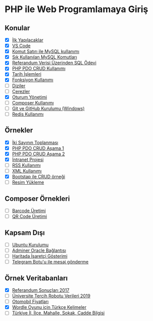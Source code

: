# PHP ile Web Programlamaya Giriş

## Konular

- [x] [İlk Yapılacaklar](./konular/konu.ilk.yapilacaklar.md)
- [x] [VS Code](./konular/konu.vscode.extensions.settings.md)
- [x] [Komut Satırı ile MySQL kullanımı](./konular/konu.mysql.cli.md)
- [x] [Sık Kullanılan MySQL Komutları](./konular/konu.mysql.ozet.md)
- [x] [Referandum Verisi Üzerinden SQL Ödevi](./konular/konu.sql.odev.md)
- [x] [PHP PDO CRUD Kullanımı](./konular/konu.pdo.md)
- [x] [Tarih İşlemleri](./konular/konu.date.md)
- [x] [Fonksiyon Kullanımı](./konular/konu.function.md)
- [ ] [Diziler](./konular/konu.arrays.md)
- [ ] [Çerezler](./konular/konu.cookie.md)
- [x] [Oturum Yönetimi](./konular/konu.session.md)
- [ ] [Composer Kullanımı](./konular/konu.composer.md)
- [ ] [Git ve GitHub Kurulumu (Windows)](./konular/konu.git.github.windows.md)
- [ ] [Redis Kullanımı](./konular/konu.redis.md)

## Örnekler

- [x] [İki Sayının Toplanması](./ornekler/toplama/)
- [x] [PHP PDO CRUD Aşama 1](./ornekler/PDO_1/)
- [x] [PHP PDO CRUD Aşama 2](./ornekler/PDO_2/)
- [x] [İntranet Projesi](./ornekler/intranet_projesi)
- [ ] [RSS Kullanımı](./ornekler/rss/)
- [ ] [XML Kullanımı](./ornekler/xml/)
- [x] [Bootstap ile CRUD örneği](./ornekler/bootstrap-php-mysql-crud/)
- [ ] [Resim Yükleme](./ornekler/resim_yukleme/)

## Composer Örnekleri

- [ ] [Barcode Üretimi](./ornekler/barcode/)
- [ ] [QR Code Üretimi](./ornekler/qrcode/)

## Kapsam Dışı

- [ ] [Ubuntu Kurulumu](./konular/konu.ubuntu.kurulumu.md)
- [ ] [Adminer Oracle Bağlantısı](./konular/konu.adminer.oracle.md)
- [ ] [Haritada İşaretçi Gösterimi](./konular/konu.harita.md)
- [ ] [Telegram Botu'u ile mesaj gönderme](./konular/konu.telegram.md)

## Örnek Veritabanları

- [x] [Referandum Sonuçları 2017](./ornek.veritabanlari/referandum.sql)
- [ ] [Üniversite Tercih Robotu Verileri 2019](./ornek.veritabanlari/okullar.sql)
- [ ] [Otomobil Fiyatları](./ornek.veritabanlari/otomobil_fiyatlari.sql)
- [x] [Wordle Oyunu için Türkçe Kelimeler](./ornek.veritabanlari/kelimeler.sql)
- [ ] [Türkiye İl, İlçe, Mahalle, Sokak, Cadde Bilgisi](https://github.com/life/il-ilce-mahalle-sokak-cadde-sql)

